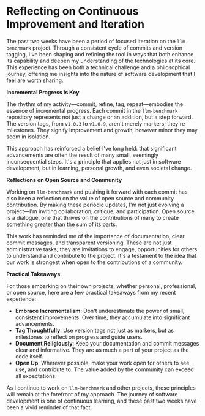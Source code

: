 # Reflecting on Continuous Improvement and Iteration

The past two weeks have been a period of focused iteration on the `llm-benchmark` project. Through a consistent cycle of commits and version tagging, I've been shaping and refining the tool in ways that both enhance its capability and deepen my understanding of the technologies at its core. This experience has been both a technical challenge and a philosophical journey, offering me insights into the nature of software development that I feel are worth sharing.

**Incremental Progress is Key**

The rhythm of my activity—commit, refine, tag, repeat—embodies the essence of incremental progress. Each commit in the `llm-benchmark` repository represents not just a change or an addition, but a step forward. The version tags, from `v1.0.3` to `v1.0.9`, aren't merely markers; they're milestones. They signify improvement and growth, however minor they may seem in isolation.

This approach has reinforced a belief I've long held: that significant advancements are often the result of many small, seemingly inconsequential steps. It's a principle that applies not just in software development, but in learning, personal growth, and even societal change.

**Reflections on Open Source and Community**

Working on `llm-benchmark` and pushing it forward with each commit has also been a reflection on the value of open source and community contribution. By making these periodic updates, I'm not just evolving a project—I'm inviting collaboration, critique, and participation. Open source is a dialogue, one that thrives on the contributions of many to create something greater than the sum of its parts.

This work has reminded me of the importance of documentation, clear commit messages, and transparent versioning. These are not just administrative tasks; they are invitations to engage, opportunities for others to understand and contribute to the project. It's a testament to the idea that our work is strongest when open to the contributions of a community.

**Practical Takeaways**

For those embarking on their own projects, whether personal, professional, or open source, here are a few practical takeaways from my recent experience:

- **Embrace Incrementalism**: Don't underestimate the power of small, consistent improvements. Over time, they accumulate into significant advancements.
- **Tag Thoughtfully**: Use version tags not just as markers, but as milestones to reflect on progress and guide users.
- **Document Religiously**: Keep your documentation and commit messages clear and informative. They are as much a part of your project as the code itself.
- **Open Up**: Wherever possible, make your work open for others to see, use, and contribute to. The value added by the community can exceed all expectations.

As I continue to work on `llm-benchmark` and other projects, these principles will remain at the forefront of my approach. The journey of software development is one of continuous learning, and these past two weeks have been a vivid reminder of that fact.